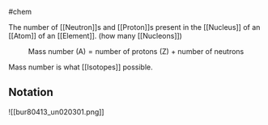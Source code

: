#chem 

The number of [[Neutron]]s and [[Proton]]s present in the [[Nucleus]] of an [[Atom]] of an [[Element]]. (how many [[Nucleons]])

$$\text{Mass number (A)}=\text{number of protons (Z) + number of neutrons}$$

Mass number is what [[Isotopes]] possible.

## Notation

![[bur80413_un020301.png]]
